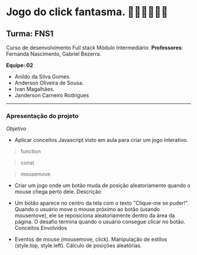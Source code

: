 # Jogo do click fantasma. 👻👻⛓️‍💥⛓️‍💥

## Turma: FNS1
Curso de desenvolvimento Full stack
Módulo Intermediário.
**Professores**: Fernanda Nascimento, Gabriel Bezerra.

**Equipe: 02**

- Anildo da Silva Gomes.
- Anderson Oliveira de Sousa.
- Ivan Magalhães.
- Janderson Carneiro Rodrigues

---

### Apresentação do projeto

_Objetivo_

- Aplicar conceitos Javascript visto em aula para criar um jogo interativo.
> function

> const

> mousemove

- Criar um jogo onde um botão muda de posição aleatoriamente quando o mouse chega perto dele.
Descrição

- Um botão aparece no centro da tela com o texto "Clique-me se puder!".
Quando o usuário move o mouse próximo ao botão (usando mousemove), ele se reposiciona aleatoriamente dentro da área da página.
O desafio termina quando o usuário consegue clicar no botão.
Conceitos Envolvidos

- Eventos de mouse (mousemove, click).
Manipulação de estilos (style.top, style.left).
Cálculo de posições aleatórias.
